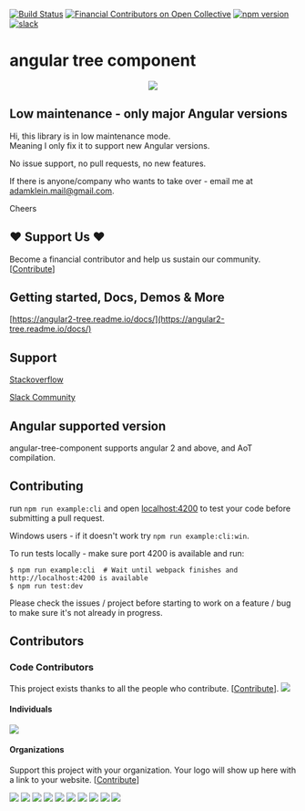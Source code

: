 [![Build Status](https://circleci.com/gh/500tech/angular-tree-component.svg?style=svg)](https://circleci.com/gh/500tech/angular-tree-component)
[![Financial Contributors on Open Collective](https://opencollective.com/angular-tree-component/all/badge.svg?label=financial+contributors)](https://opencollective.com/angular-tree-component) [![npm version](https://badge.fury.io/js/angular-tree-component.svg)](https://badge.fury.io/js/angular-tree-component)
<a href="https://angular-tree-component.herokuapp.com/"><img src="https://angular-tree-component.herokuapp.com/badge.svg" alt="slack" ></a>

# angular tree component

<p align="center">
  <a href="https://app.codefund.io/properties/628/visit-sponsor">
    <img src="https://app.codefund.io/properties/628/sponsor" />
  </a>
</p>

## Low maintenance - only major Angular versions

Hi, this library is in low maintenance mode.  
Meaning I only fix it to support new Angular versions.

No issue support, no pull requests, no new features.

If there is anyone/company who wants to take over - email me at adamklein.mail@gmail.com.

Cheers

## ❤️ Support Us ❤️

Become a financial contributor and help us sustain our community. [[Contribute](https://opencollective.com/angular-tree-component/contribute)]

## Getting started, Docs, Demos & More

[https://angular2-tree.readme.io/docs/](https://angular2-tree.readme.io/docs/)

## Support

[Stackoverflow](https://stackoverflow.com/questions/tagged/angular-tree-component)

[Slack Community](https://angular-tree-component.herokuapp.com/)

## Angular supported version

angular-tree-component supports angular 2 and above, and AoT compilation.

## Contributing

run `npm run example:cli` and open [localhost:4200](http://localhost:4200) to test your code before submitting a pull request.

Windows users - if it doesn't work try `npm run example:cli:win`.

To run tests locally - make sure port 4200 is available and run:

```
$ npm run example:cli  # Wait until webpack finishes and http://localhost:4200 is available
$ npm run test:dev
```

Please check the issues / project before starting to work on a feature / bug to make sure it's not already in progress.

## Contributors

### Code Contributors

This project exists thanks to all the people who contribute. [[Contribute](CONTRIBUTING.md)].
<a href="https://github.com/500tech/angular-tree-component/graphs/contributors"><img src="https://opencollective.com/angular-tree-component/contributors.svg?width=890&button=false" /></a>

#### Individuals

<a href="https://opencollective.com/angular-tree-component"><img src="https://opencollective.com/angular-tree-component/individuals.svg?width=890"></a>

#### Organizations

Support this project with your organization. Your logo will show up here with a link to your website. [[Contribute](https://opencollective.com/angular-tree-component/contribute)]

<a href="https://opencollective.com/angular-tree-component/organization/0/website"><img src="https://opencollective.com/angular-tree-component/organization/0/avatar.svg"></a>
<a href="https://opencollective.com/angular-tree-component/organization/1/website"><img src="https://opencollective.com/angular-tree-component/organization/1/avatar.svg"></a>
<a href="https://opencollective.com/angular-tree-component/organization/2/website"><img src="https://opencollective.com/angular-tree-component/organization/2/avatar.svg"></a>
<a href="https://opencollective.com/angular-tree-component/organization/3/website"><img src="https://opencollective.com/angular-tree-component/organization/3/avatar.svg"></a>
<a href="https://opencollective.com/angular-tree-component/organization/4/website"><img src="https://opencollective.com/angular-tree-component/organization/4/avatar.svg"></a>
<a href="https://opencollective.com/angular-tree-component/organization/5/website"><img src="https://opencollective.com/angular-tree-component/organization/5/avatar.svg"></a>
<a href="https://opencollective.com/angular-tree-component/organization/6/website"><img src="https://opencollective.com/angular-tree-component/organization/6/avatar.svg"></a>
<a href="https://opencollective.com/angular-tree-component/organization/7/website"><img src="https://opencollective.com/angular-tree-component/organization/7/avatar.svg"></a>
<a href="https://opencollective.com/angular-tree-component/organization/8/website"><img src="https://opencollective.com/angular-tree-component/organization/8/avatar.svg"></a>
<a href="https://opencollective.com/angular-tree-component/organization/9/website"><img src="https://opencollective.com/angular-tree-component/organization/9/avatar.svg"></a>

